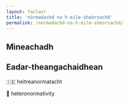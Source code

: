 ```yaml
---
layout: faclair
title: 'nòrmadachd na h-eile-sheòrsachd'
permalink: /normadachd-na-h-eile-sheorsachd/
---
```


## Mìneachadh

## Eadar-theangachaidhean

&#x1f1ee;&#x1f1ea; heitreanormatacht

&#x1f3f4;&#xe0067;&#xe0062;&#xe0065;&#xe006e;&#xe0067;&#xe007f; heteronormativity